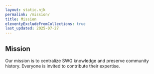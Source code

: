 ```yaml
---
layout: static.njk
permalink: /mission/
title: Mission
eleventyExcludeFromCollections: true
last_updated: 2025-07-27
---
```


## Mission

Our mission is to centralize SWG knowledge and preserve community history. Everyone is invited to contribute their expertise.
